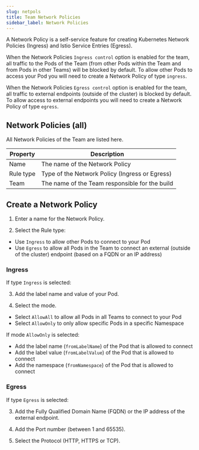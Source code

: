 ```yaml
---
slug: netpols
title: Team Network Policies
sidebar_label: Network Policies
---
```


A Network Policy is a self-service feature for creating Kubernetes Network Policies (Ingress) and Istio Service Entries (Egress).

When the Network Policies `Ingress control` option is enabled for the team, all traffic to the Pods of the Team (from other Pods within the Team and from Pods in other Teams) will be blocked by default. To allow other Pods to access your Pod you will need to create a Network Policy of type `ingress`.

When the Network Policies `Egress control` option is enabled for the team, all traffic to external endpoints (outside of the cluster) is blocked by default. To allow access to external endpoints you will need to create a Network Policy of type `egress`.

## Network Policies (all)

All Network Policies of the Team are listed here.

| Property      | Description                                                     |
| ------------- | --------------------------------------------------------------- |
| Name          | The name of the Network Policy                                  |
| Rule type     | Type of the Network Policy (Ingress or Egress)                  |
| Team          | The name of the Team responsible for the build                  |

## Create a Network Policy

1. Enter a name for the Network Policy.

2. Select the Rule type:

- Use `Ingress` to allow other Pods to connect to your Pod
- Use `Egress` to allow all Pods in the Team to connect an external (outside of the cluster) endpoint (based on a FQDN or an IP address)

### Ingress

If type `Ingress` is selected:

3. Add the label name and value of your Pod.

4. Select the mode.

- Select `AllowAll` to allow all Pods in all Teams to connect to your Pod
- Select `AllowOnly` to only allow specific Pods in a specific Namespace

If mode `AllowOnly` is selected:

- Add the label name (`fromLabelName`) of the Pod that is allowed to connect
- Add the label value (`fromLabelValue`) of the Pod that is allowed to connect
- Add the namespace (`fromNamespace`) of the Pod that is allowed to connect


### Egress

If type `Egress` is selected:

3. Add the Fully Qualified Domain Name (FQDN) or the IP address of the external endpoint.

4. Add the Port number (between 1 and 65535).

5. Select the Protocol (HTTP, HTTPS or TCP).




